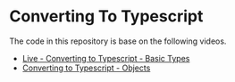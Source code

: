 # Converting To Typescript

The code in this repository is base on the following videos.

- [Live - Converting to Typescript - Basic Types](https://youtu.be/5lm5xJVqfmA)
- [Converting to Typescript - Objects](https://youtu.be/S2L4fatK0Ek)
